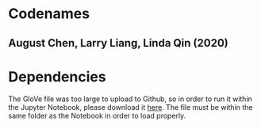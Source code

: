 # Codenames
## August Chen, Larry Liang, Linda Qin (2020)

# Dependencies
The GloVe file was too large to upload to Github, so in order to
run it within the Jupyter Notebook, please download it [here](https://drive.google.com/open?id=1a-8Z6iTJWWavlhMEET7X8HxQo9vCB7lq).
The file must be within the same folder as the Notebook in order to load properly.
